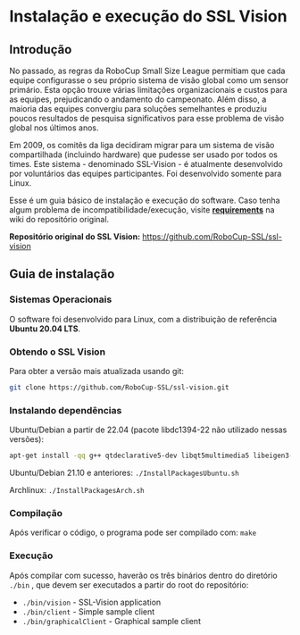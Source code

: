 # Instalação e execução do SSL Vision  

## Introdução  

No passado, as regras da RoboCup Small Size League permitiam que cada equipe configurasse o seu próprio sistema de visão global como um sensor primário. Esta opção trouxe várias limitações organizacionais e custos para as equipes, prejudicando o andamento do campeonato. Além disso, a maioria das equipes convergiu para soluções semelhantes e produziu poucos resultados de pesquisa significativos para esse problema de visão global nos últimos anos.

Em 2009, os comitês da liga decidiram migrar para um sistema de visão compartilhada (incluindo hardware) que pudesse ser usado por todos os times. Este sistema - denominado SSL-Vision - é atualmente desenvolvido por voluntários das equipes participantes. Foi desenvolvido somente para Linux.

Esse é um guia básico de instalação e execução do software. Caso tenha algum problema de incompatibilidade/execução, visite [**requirements**](https://github.com/RoboCup-SSL/ssl-vision/wiki/requirements) na wiki do repositório original. 

  **Repositório original do SSL Vision:** https://github.com/RoboCup-SSL/ssl-vision

 
## Guia de instalação

### Sistemas Operacionais

O software foi desenvolvido para Linux, com a distribuição de referência **Ubuntu 20.04 LTS**.
### Obtendo o SSL Vision
Para obter a versão mais atualizada usando git:

```bash
git clone https://github.com/RoboCup-SSL/ssl-vision.git
```

### Instalando dependências

Ubuntu/Debian a partir de 22.04 (pacote libdc1394-22 não utilizado nessas versões):
```bash
apt-get install -qq g++ qtdeclarative5-dev libqt5multimedia5 libeigen3-dev protobuf-compiler libprotobuf-dev cmake libv4l-0 libopencv-dev freeglut3-dev
```

Ubuntu/Debian 21.10 e anteriores: `./InstallPackagesUbuntu.sh`
    
Archlinux: `./InstallPackagesArch.sh`

### Compilação
Após verificar o código, o programa pode ser compilado com: `make`

### Execução
Após compilar com sucesso, haverão os três binários dentro do diretório `./bin` , que devem ser executados a partir do root do repositório:

-   `./bin/vision`   - SSL-Vision application
-   `./bin/client`  - Simple sample client
-   `./bin/graphicalClient` - Graphical sample client
